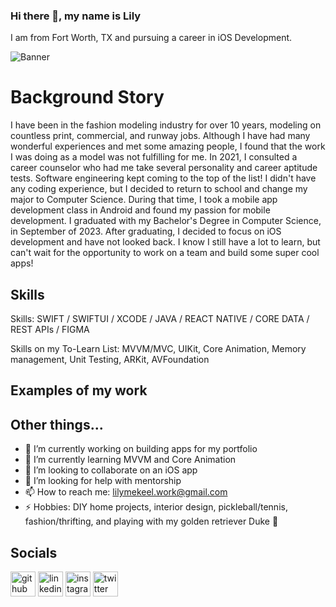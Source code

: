 ### Hi there 👋, my name is Lily
I am from Fort Worth, TX and pursuing a career in iOS Development.

![Banner](https://github.com/lmekeel/lmekeel/assets/95368109/2f0bf3c9-4814-4a4e-bb07-7ade11467da5)

# Background Story
I have been in the fashion modeling industry for over 10 years, modeling on countless print, commercial, and runway jobs. Although I have had many wonderful experiences and met some amazing people, I found that the work I was doing as a model was not fulfilling for me. In 2021, I consulted a career counselor who had me take several personality and career aptitude tests. Software engineering kept coming to the top of the list! I didn't have any coding experience, but I decided to return to school and change my major to Computer Science. During that time, I took a mobile app development class in Android and found my passion for mobile development. I graduated with my Bachelor's Degree in Computer Science, in September of 2023. After graduating, I decided to focus on iOS development and have not looked back. I know I still have a lot to learn, but can't wait for the opportunity to work on a team and build some super cool apps!

## Skills

Skills: SWIFT / SWIFTUI / XCODE / JAVA / REACT NATIVE / CORE DATA  / REST APIs  / FIGMA 

Skills on my To-Learn List: MVVM/MVC, UIKit, Core Animation, Memory management, Unit Testing, ARKit, AVFoundation

## Examples of my work

## Other things... 
- 🔭 I’m currently working on building apps for my portfolio 
- 🌱 I’m currently learning MVVM and Core Animation 
- 👯 I’m looking to collaborate on an iOS app  
- 🤔 I’m looking for help with mentorship 
- 📫 How to reach me: lilymekeel.work@gmail.com 
- ⚡ Hobbies: DIY home projects, interior design, pickleball/tennis, fashion/thrifting, and playing with my golden retriever Duke 🐶

## Socials

[<img src='https://cdn.jsdelivr.net/npm/simple-icons@3.0.1/icons/github.svg' alt='github' height='40'>](https://github.com/lmekeel)  [<img src='https://cdn.jsdelivr.net/npm/simple-icons@3.0.1/icons/linkedin.svg' alt='linkedin' height='40'>](https://www.linkedin.com/in/lily-mekeel/)  [<img src='https://cdn.jsdelivr.net/npm/simple-icons@3.0.1/icons/instagram.svg' alt='instagram' height='40'>](https://www.instagram.com/lilymekeel/)  [<img src='https://cdn.jsdelivr.net/npm/simple-icons@3.0.1/icons/twitter.svg' alt='twitter' height='40'>](https://twitter.com/lilymekeel)  

<!--
My stats once improved >> [![Anurag's GitHub stats](https://github-readme-stats.vercel.app/api?username=lmekeel)](https://github.com/lmekeel/github-readme-stats)


**lmekeel/lmekeel** is a ✨ _special_ ✨ repository because its `README.md` (this file) appears on your GitHub profile.

Here are some ideas to get you started:

- 🔭 I’m currently working on ...
- 🌱 I’m currently learning ...
- 👯 I’m looking to collaborate on ...
- 🤔 I’m looking for help with ...
- 💬 Ask me about ...
- 📫 How to reach me: ...
- 😄 Pronouns: ...
- ⚡ Fun fact: ...
-->
